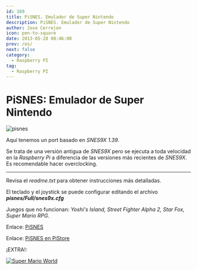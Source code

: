 ```yaml
---
id: 169
title: PiSNES. Emulador de Super Nintendo
description: PiSNES. Emulador de Super Nintendo
author: Jose Cerrejon
icon: pen-to-square
date: 2013-05-28 08:46:00
prev: /es/
next: false
category:
  - Raspberry PI
tag:
  - Raspberry PI
---
```


# PiSNES: Emulador de Super Nintendo

![pisnes](/images/snes9x.jpg)

Aquí tenemos un port basado en *SNES9X 1.39*.

Se trata de una versión antigua de *SNES9X* pero se ejecuta a toda velocidad en la *Raspberry Pi* a diferencia de las versiones más recientes de *SNES9X*. Es recomendable hacer overclocking.

- - -
Revisa el *readme.txt* para obtener instrucciones más detalladas.

El teclado y el joystick se puede configurar editando el archivo ***pisnes/Full/snes9x.cfg***

Juegos que no funcionan: *Yoshi's Island, Street Fighter Alpha 2, Star Fox, Super Mario RPG.*

Enlace: [PiSNES](http://code.google.com/p/pisnes/)

Enlace: [PiSNES en PiStore](http://store.raspberrypi.com/projects/pisnes)

¡EXTRA!:

<a href="/res/SuperMarioWorld.zip">![Super Mario World](/images/supermario.jpg "¡Descarga y juega Super Mario World!")</a>